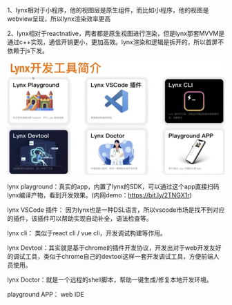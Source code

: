 1、lynx相对于小程序，他的视图层是原生组件，而比如小程序，他的视图是webview呈现，所以lynx渲染效率更高

2、lynx相对于reactnative，两者都是原生视图进行渲染，但是lynx那套MVVM是通过c++实现，通信开销更小，更加高效。lynx渲染和逻辑是拆开的，所以首屏不依赖于js下发。

![1674438683754](image/read/1674438683754.png)

lynx playground：真实的app，内置了lynx的SDK，可以通过这个app直接扫码lynx编译产物，看到开发效果。(内网demo：https://bit.ly/2TNGX1r)


lynx VSCode 插件： 因为lynx也是一种DSL语言，所以vscode市场是找不到对应的插件，该插件可以帮助实现自动补全，语法检查等。


lynx cli： 类似于react cli  / vue cli，开发调试构建等作用。


lynx Devtool：其实就是基于chrome的插件开发协议，开发出对于web开发友好的调试工具，类似于chrome自己的devtool这样一套开发调试工具，方便前端人员使用。


lynx Doctor：就是一个远程的shell脚本，帮助一键生成/修复本地开发环境。


playground APP： web IDE
